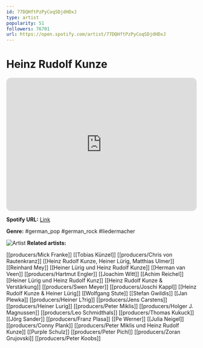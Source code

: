 ```yaml
---
id: 77DQHftPzPyCoqSDjdHDxJ
type: artist
popularity: 51
followers: 76701
url: https://open.spotify.com/artist/77DQHftPzPyCoqSDjdHDxJ
---
```

# Heinz Rudolf Kunze

<iframe style="border-radius:12px" src="https://open.spotify.com/embed/artist/77DQHftPzPyCoqSDjdHDxJ" width="100%" height="352" frameBorder="0" allowfullscreen="" allow="autoplay; clipboard-write; encrypted-media; fullscreen; picture-in-picture" loading="lazy"></iframe>

**Spotify URL:** [Link](https://open.spotify.com/artist/77DQHftPzPyCoqSDjdHDxJ)

**Genre:**  #german_pop #german_rock #liedermacher

![Artist](https://i.scdn.co/image/ab6761610000e5eb8f5136147aa99347e4d4e919)
**Related artists:**

[[producers/Mick Franke]]
[[Tobias Künzel]]
[[producers/Chris von Rautenkranz]]
[[Heinz Rudolf Kunze, Heiner Lürig, Matthias Ulmer]]
[[Reinhard Mey]]
[[Heiner Lürig und Heinz Rudolf Kunze]]
[[Herman van Veen]]
[[producers/Hartmut Engler]]
[[Joachim Witt]]
[[Achim Reichel]]
[[Heiner Lürig und Heinz Rudolf Kunz]]
[[Heinz Rudolf Kunze & Verstärkung]]
[[producers/Swen Meyer]]
[[producers/Joschi Kappl]]
[[Heinz Rudolf Kunze & Heiner Lürig]]
[[Wolfgang Stute]]
[[Stefan Gwildis]]
[[Jan Plewka]]
[[producers/Heiner L?rig]]
[[producers/Jens Carstens]]
[[producers/Heiner Lurig]]
[[producers/Peter Miklis]]
[[producers/Holger J. Magnussen]]
[[producers/Leo Schmidthals]]
[[producers/Thomas Kukuck]]
[[Jörg Sander]]
[[producers/Franz Plasa]]
[[Pe Werner]]
[[Julia Neigel]]
[[producers/Conny Plank]]
[[producers/Peter Miklis und Heinz Rudolf Kunze]]
[[Purple Schulz]]
[[producers/Peter Pichl]]
[[producers/Zoran Grujovski]]
[[producers/Peter Koobs]]

